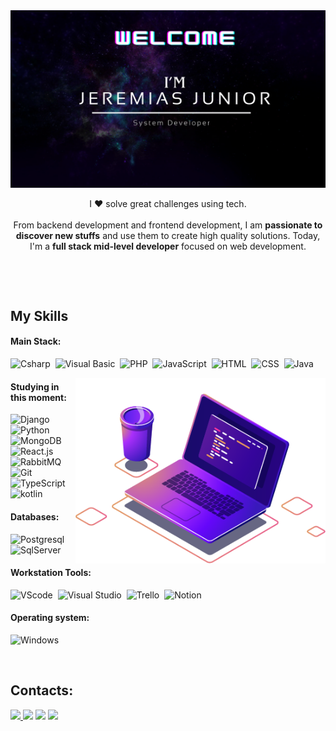 <img src="https://github.com/JereJJR/JereJJR/blob/main/header.png" >
<p align="center">I ❤️ solve great challenges using tech. <br><br> From backend development and frontend development, I am <strong>passionate to discover new stuffs</strong> and use them to create high quality solutions. Today, I'm a <strong>full stack mid-level developer</strong> focused on web development.</p>&nbsp;


 
 &nbsp;
 &nbsp;



## My Skills

#### Main Stack:

![Csharp](https://img.shields.io/badge/C%23-239120?style=for-the-badge&logo=c-sharp&logoColor=white)&nbsp;
![Visual Basic](https://img.shields.io/badge/Visual%20Basic-9931D9?style=for-the-badge&logo=visualbasic&logoColor=whrite)&nbsp;
![PHP](https://img.shields.io/badge/PHP-black?style=for-the-badge&logo=php&logoColor=whrite)&nbsp;
![JavaScript](https://img.shields.io/badge/JavaScript-F7DF1E?style=for-the-badge&logo=javascript&logoColor=black)&nbsp;
![HTML](https://img.shields.io/badge/HTML5-E34F26?style=for-the-badge&logo=html5&logoColor=white)&nbsp;
![CSS](https://img.shields.io/badge/CSS3-1572B6?style=for-the-badge&logo=css3&logoColor=white)&nbsp;
![Java](https://img.shields.io/badge/Java-ED8B00?style=for-the-badge&logo=openjdk&logoColor=white)&nbsp;



<img src="https://raw.githubusercontent.com/JereJJR/JereJJR/master/computer-illustration.png" min-width="400px" max-width="400px" width="400px" align="right" alt="Computador iuriCode">



#### Studying in this moment:

![Django](https://img.shields.io/badge/Django-092E20?style=for-the-badge&logo=django&logoColor=white)&nbsp;
![Python](https://img.shields.io/badge/Python-14354C?style=for-the-badge&logo=python&logoColor=white)&nbsp;
![MongoDB](https://img.shields.io/badge/MongoDB-4EA94B?style=for-the-badge&logo=mongodb&logoColor=white)&nbsp;
![React.js](https://img.shields.io/badge/React-20232A?style=for-the-badge&logo=react&logoColor=61DAFB)&nbsp;
![RabbitMQ](https://img.shields.io/badge/rabbitmq-%23FF6600.svg?&style=for-the-badge&logo=rabbitmq&logoColor=white)&nbsp;
![Git](https://img.shields.io/badge/GIT-E44C30?style=for-the-badge&logo=git&logoColor=white)&nbsp;
![TypeScript](https://img.shields.io/badge/TypeScript-4295F5?style=for-the-badge&logo=TypeScript&logoColor=white)&nbsp;
![kotlin](https://img.shields.io/badge/Kotlin-7F52FF?style=for-the-badge&logo=Kotlin&logoColor=white)&nbsp;
#### Databases:

![Postgresql](https://img.shields.io/badge/PostgreSQL-316192?style=for-the-badge&logo=postgresql&logoColor=white)&nbsp;
![SqlServer](https://img.shields.io/badge/Microsoft%20SQL%20Server-CC2927?logo=microsoftsqlserver&logoColor=fff&style=for-the-badge)&nbsp;

#### Workstation Tools:

![VScode](https://img.shields.io/badge/vscode-4285F4?style=for-the-badge&logo=visualstudiocode&logoColor=white)&nbsp;
![Visual Studio](https://img.shields.io/badge/Visual%20Studio-9911D8?style=for-the-badge&logo=visualstudio&logoColor=white)&nbsp;
![Trello](https://img.shields.io/badge/Trello-4285F4?style=for-the-badge&logo=trello&logoColor=white)&nbsp;
![Notion](https://img.shields.io/badge/Notion-000000?style=for-the-badge&logo=notion&logoColor=white)&nbsp;
&nbsp;
&nbsp;
#### Operating system:

![Windows](https://img.shields.io/badge/Windows-2138A8?style=for-the-badge&logo=windows10&logoColor=white)&nbsp;

&nbsp;
&nbsp;

## Contacts:

<div> 
<a href="https://www.instagram.com/jere._jr" target="_blank"><img src="https://img.shields.io/badge/-Instagram-%23E4405F?style=for-the-badge&logo=instagram&logoColor=white">
</a>
<a href = "mailto:jejejunior1@gmail.com"> <img src="https://img.shields.io/badge/-Gmail-%23333?style=for-the-badge&logo=gmail&logoColor=white" target="_blank"></a>
<a href = "https://wa.me/+5511963963317"> <img src="https://img.shields.io/badge/-whatsapp-239120?style=for-the-badge&logo=whatsapp&logoColor=white" target="_blank"></a>
<a href="https://www.linkedin.com/in/jeremias-jr-dev2020" target="_blank"><img src="https://img.shields.io/badge/-LinkedIn-%230077B5?style=for-the-badge&logo=linkedin&logoColor=white"  target="_blank"></a> 
</div>&nbsp;&nbsp;
 
